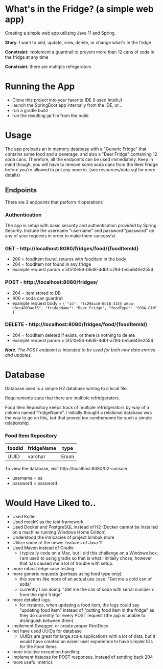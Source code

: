 # What's in the Fridge? (a simple web app)
 Creating a simple web app utilizing Java 11 and Spring.

 **Story**: I want to add, update, view, delete, or change what's in the fridge
 
 **Constraint**: implement a guardrail to prevent more than 12 cans of soda in the fridge at any time
 
 **Constraint**: there are multiple refrigerators
 
# Running the App
* Clone this project into your favorite IDE (I used IntelliJ)
* launch the SpringBoot app internally from the IDE, or...
* run a gradle build
* run the resulting jar file from the build

# Usage
The app preloads an in memory database with a "Generic Fridge" that contains some food and a beverage, and also a "Beer Fridge" containing 12 soda cans. Therefore, all the endpoints can be used immediately.  Keep in mind though, you will have to remove some soda cans from the Beer Fridge before you're allowed to put any more in. (see resources/data.sql for more details)

## Endpoints
There are 3 endpoints that perform 4 operations

### Authentication
The app is setup with basic security and authentication provided by Spring Security.  Include the username "username" and password "password" on any of your requests in order to make them successful. 

### GET - http://localhost:8080/fridges/food/{foodItemId}
* 200 = foodItem found, returns with foodItem in the body
* 204 = foodItem not found in any fridge
* example request param = 5f510e56-b8d8-4dbf-a79d-be5a640e2554

### POST - http://localhost:8080/fridges/
* 204 = item stored to DB
* 400 = soda can guardrail
* example request body = `{
                             "id": "fc29daa0-0b16-4155-a6aa-b3cc4803aef5",
                             "fridgeName": "Beer Fridge",
                             "foodType": "SODA_CAN"
                         }`

### DELETE - http://localhost:8080/fridges/food/{foodItemId}
* 204 = foodItem deleted if exists, or there is nothing to delete
* example request param = 5f510e56-b8d8-4dbf-a79d-be5a640e2554

_**Note**: The POST endpoint is intended to be used for both new data entries and updates._

# Database
Database used is a simple H2 database writing to a local file.

Requirements state that there are multiple refridgerators.

Food Item Repository keeps track of multiple refridgerators by way of a column named "fridgeName".  I initially thought a relational database was the way to go on this, but that proved too cumbersome for such a simple relationship.
### Food Item Repository

| foodId | fridgeName | type |
| --- | --- | --- |
| UUID | varchar | Enum |

To view the database, visit http://localhost:8080/h2-console
* username = sa
* password = password

# Would Have Liked to..
* Used Kotlin
* Used mockK as the test framework.
* Used Docker and PostgreSQL instead of H2 (Docker cannot be installed on a machine running Windows Home Edition)
* Understood the intricacies of project lombok more
* Utilize some of the newer features of Java 11
* Used Maven instead of Gradle
    * I typically code on a Mac, but I did this challenge on a Windows box. I am used to using gradle so that is what I initially chose, however that has caused me a lot of trouble with setup.
* more robust edge case testing
* more generic requests (perhaps using food type only)
    * this seems like more of an actual use case: "Get me a cold can of soda"
    * currently I am doing: "Get me the can of soda with serial number x from the right fridge"
* more detailed logs. 
    * for instance, when updating a food item, the logs could say "updating food item" instead of "putting food item in the fridge" as they do currently for every POST request (the app is unable to distinguish between them)
* implement Swagger, or create proper RestDocs.
* not have used UUIDs for database
    * UUIDs are great for large scale applications with a lot of  data, but it would have created an easier user experience to have simpler IDs for the Food Items.
* more intuitive exception handling
* implement hateoas for POST responses, instead of sending back 204
* more useful metrics
